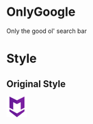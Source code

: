 # OnlyGoogle
Only the good ol' search bar

# Style
## Original Style
![alt text](https://github.com/adam-p/markdown-here/raw/master/src/common/images/icon48.png "Logo Title Text 1")
